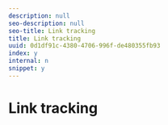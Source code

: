 ```yaml
---
description: null
seo-description: null
seo-title: Link tracking
title: Link tracking
uuid: 0d1df91c-4380-4706-996f-de480355fb93
index: y
internal: n
snippet: y
---
```


# Link tracking


